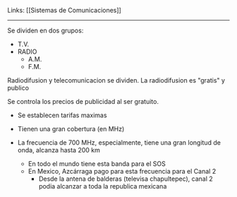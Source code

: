 Links: [[Sistemas de Comunicaciones]]
___

Se dividen en dos grupos:
- T.V.
- RADIO
	- A.M.
	- F.M.

Radiodifusion y telecomunicacion se dividen. 
La radiodifusion es "gratis" y publico

Se controla los precios de publicidad al ser gratuito.
- Se establecen tarifas maximas

- Tienen una gran cobertura (en MHz)

- La frecuencia de 700 MHz, especialmente, tiene una gran longitud de onda, alcanza hasta 200 km
	- En todo el mundo tiene esta banda para el SOS
	- En Mexico, Azcárraga pago para esta frecuencia para el Canal 2
		- Desde la antena de balderas (televisa chapultepec), canal 2 podia alcanzar a toda la republica mexicana